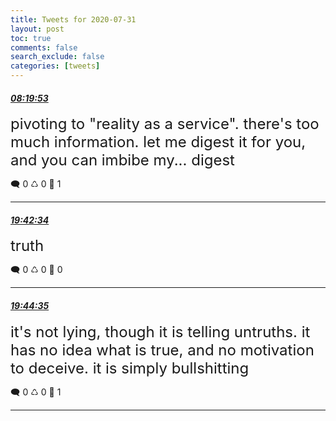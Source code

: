 ```yaml
---
title: Tweets for 2020-07-31
layout: post
toc: true
comments: false
search_exclude: false
categories: [tweets]
---
```



#### <a href = "https://twitter.com/deepfates/status/1289204139369537537">*08:19:53*</a>

<font size="5">pivoting to "reality as a service". there's too much information. let me digest it for you, and you can imbibe my... digest</font>



🗨️ 0 ♺ 0 🤍  1   

---
    
#### <a href = "https://twitter.com/deepfates/status/1289375942482096128">*19:42:34*</a>

<font size="5">truth</font>



🗨️ 0 ♺ 0 🤍  0   

---
    
#### <a href = "https://twitter.com/deepfates/status/1289376450278113281">*19:44:35*</a>

<font size="5">it's not lying, though it is telling untruths. it has no idea what is true, and no motivation to deceive. it is simply bullshitting</font>



🗨️ 0 ♺ 0 🤍  1   

---
    
            
